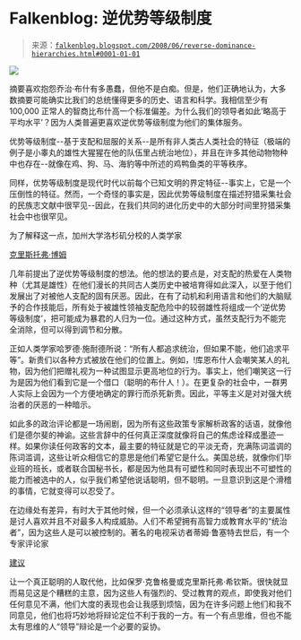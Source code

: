 <!--yml

类别: 未分类

日期: 2024-05-12 23:12:50

-->

# Falkenblog: 逆优势等级制度

> 来源：[`falkenblog.blogspot.com/2008/06/reverse-dominance-hierarchies.html#0001-01-01`](http://falkenblog.blogspot.com/2008/06/reverse-dominance-hierarchies.html#0001-01-01)

![](https://blogger.googleusercontent.com/img/b/R29vZ2xl/AVvXsEiKSv-sUDjZgFnw7YCBsWei2mBAYuFuU8FQKfAEjRlgXAr_pGjiTDLsUCOVbrei2fDR-KJKG6smUwsDM_rPIuAYopl3TNp7bt2O6FUc66CCpfwVmSYc2lvQGvc2uHH22c1UuJQxtg/s1600-h/gorilla.jpg)

摘要喜欢抱怨乔治·布什有多愚蠢，但他不是白痴。但是，他们正确地认为，大多数摘要可能确实比我们的总统懂得更多的历史、语言和科学。我相信至少有 100,000 正常人的智商比布什高一个标准偏差。为什么我们的领导者如此‘略高于平均水平’？因为人类普遍更喜欢逆优势等级制度为他们的集体服务。

优势等级制度--基于支配和屈服的关系--是所有非人类古人类社会的特征（极端的例子是小睾丸的雄性大猩猩在他的队伍里占统治地位），并且在许多其他动物物种中也存在--就像在鸡、狗、马、海豹等中所述的鸡鸭鱼类的平等秩序。

同样，优势等级制度是现代时代以前每个已知文明的界定特征--事实上，它是一个压倒性的特征。然而，一个奇怪的事实是，因此优势等级制度在描述狩猎采集社会的民族志文献中很罕见--因此，在我们共同的进化历史中的大部分时间里狩猎采集社会中也很罕见。

为了解释这一点，加州大学洛杉矶分校的人类学家

[克里斯托弗·博姆](http://www.amazon.com/Hierarchy-Forest-Evolution-Egalitarian-Behavior/dp/0674006917)

几年前提出了逆优势等级制度的想法。他的想法的要点是，对支配的热爱在人类物种（尤其是雄性）在他们漫长的共同古人类历史中被培育得如此深入，以至于他们发展出了对被他人支配的固有厌恶。因此，在有了动机和利用语言和他们的大脑赋予的合作技能后，所有处于被雄性领袖支配危险中的较弱雄性将组成一个‘逆优势等级制度’，把可能成为暴君的人归为一位。通过这种方式，虽然支配行为不能完全消除，但可以得到调节和分散。

正如人类学家哈罗德·施耐德所说：“所有人都追求统治，但如果不能，他们追求平等”。新贵们以各种方式被放在他们的位置上。例如，!库恩布什人会嘲笑某人的礼物，因为他们把赠礼视为一种试图显示更高地位的行为。事实上，他们嘲笑这一行为是因为他们看到它是一个借口（聪明的布什人！）。在更复杂的社会中，一群男人实际上会因为一个方便地确定的罪行而杀死新贵。因此，平等主义是对对强大统治者的厌恶的一种暗示。

如此多的政治评论都是一场闹剧，因为所有这些政策专家解析政客的话语，就像他们是德尔斐的神谕。这些言辞中的任何真正深度就像将自己的焦虑诠释成墨迹一样。如果你读任何政客的文本，最主要的特征就是它的平淡无奇，充满陈词滥调的陈词滥调，这些让听众相信它的意思是他们希望它是什么。美国总统，就像你们毕业班的班长，或者联合国秘书长，都是因为他具有可塑性和同时表现出不可塑性的能力而被选中的人，似乎我们希望他说话聪明，但不聪明。一旦意识到这是个滑稽的事情，它就变得可以忍受了。

在边缘处有差异，有时大于其他时候，但一个必须承认这样的“领导者”的主要属性是讨人喜欢并且不对最多人构成威胁。人们不希望拥有高智力或教育水平的“统治者”，因为这些人是可以被控制的。著名的电视采访者蒂姆·鲁塞特去世后，有一个专家评论家

[建议](http://www.washingtonmonthly.com/archives/individual/2008_06/013919.php)

让一个真正聪明的人取代他，比如保罗·克鲁格曼或克里斯托弗·希钦斯。很快就显而易见这是个糟糕的主意，因为这些人有强烈的、受过教育的观点，即使我对他们任何意见不满，他们大度的表现也会让我感到烦恼，因为在许多问题上他们和我不同意见，他们也将巧妙地将辩论定位不利于我的一方。有一个有点思维，但也不能太有思维的人“领导”辩论是一个必要的妥协。
